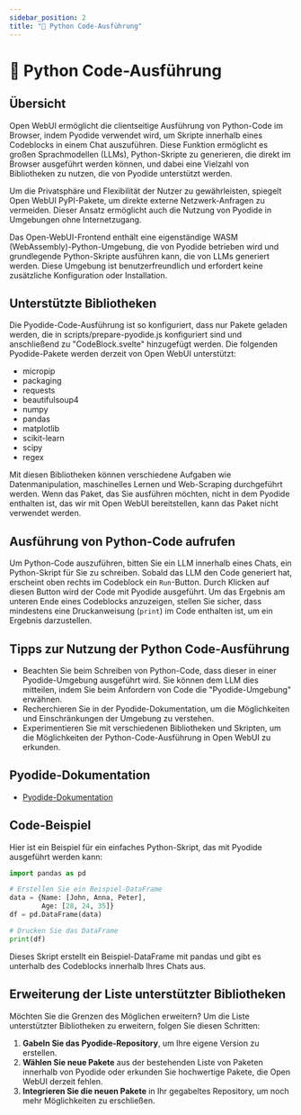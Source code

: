 ```yaml
---
sidebar_position: 2
title: "🐍 Python Code-Ausführung"
---
```


# 🐍 Python Code-Ausführung

## Übersicht

Open WebUI ermöglicht die clientseitige Ausführung von Python-Code im Browser, indem Pyodide verwendet wird, um Skripte innerhalb eines Codeblocks in einem Chat auszuführen. Diese Funktion ermöglicht es großen Sprachmodellen (LLMs), Python-Skripte zu generieren, die direkt im Browser ausgeführt werden können, und dabei eine Vielzahl von Bibliotheken zu nutzen, die von Pyodide unterstützt werden.

Um die Privatsphäre und Flexibilität der Nutzer zu gewährleisten, spiegelt Open WebUI PyPI-Pakete, um direkte externe Netzwerk-Anfragen zu vermeiden. Dieser Ansatz ermöglicht auch die Nutzung von Pyodide in Umgebungen ohne Internetzugang.

Das Open-WebUI-Frontend enthält eine eigenständige WASM (WebAssembly)-Python-Umgebung, die von Pyodide betrieben wird und grundlegende Python-Skripte ausführen kann, die von LLMs generiert werden. Diese Umgebung ist benutzerfreundlich und erfordert keine zusätzliche Konfiguration oder Installation.

## Unterstützte Bibliotheken

Die Pyodide-Code-Ausführung ist so konfiguriert, dass nur Pakete geladen werden, die in scripts/prepare-pyodide.js konfiguriert sind und anschließend zu "CodeBlock.svelte" hinzugefügt werden. Die folgenden Pyodide-Pakete werden derzeit von Open WebUI unterstützt:

* micropip
* packaging
* requests
* beautifulsoup4
* numpy
* pandas
* matplotlib
* scikit-learn
* scipy
* regex

Mit diesen Bibliotheken können verschiedene Aufgaben wie Datenmanipulation, maschinelles Lernen und Web-Scraping durchgeführt werden. Wenn das Paket, das Sie ausführen möchten, nicht in dem Pyodide enthalten ist, das wir mit Open WebUI bereitstellen, kann das Paket nicht verwendet werden.

## Ausführung von Python-Code aufrufen

Um Python-Code auszuführen, bitten Sie ein LLM innerhalb eines Chats, ein Python-Skript für Sie zu schreiben. Sobald das LLM den Code generiert hat, erscheint oben rechts im Codeblock ein `Run`-Button. Durch Klicken auf diesen Button wird der Code mit Pyodide ausgeführt. Um das Ergebnis am unteren Ende eines Codeblocks anzuzeigen, stellen Sie sicher, dass mindestens eine Druckanweisung (`print`) im Code enthalten ist, um ein Ergebnis darzustellen.

## Tipps zur Nutzung der Python Code-Ausführung

* Beachten Sie beim Schreiben von Python-Code, dass dieser in einer Pyodide-Umgebung ausgeführt wird. Sie können dem LLM dies mitteilen, indem Sie beim Anfordern von Code die "Pyodide-Umgebung" erwähnen.
* Recherchieren Sie in der Pyodide-Dokumentation, um die Möglichkeiten und Einschränkungen der Umgebung zu verstehen.
* Experimentieren Sie mit verschiedenen Bibliotheken und Skripten, um die Möglichkeiten der Python-Code-Ausführung in Open WebUI zu erkunden.

## Pyodide-Dokumentation

* [Pyodide-Dokumentation](https://pyodide.org/en/stable/)

## Code-Beispiel

Hier ist ein Beispiel für ein einfaches Python-Skript, das mit Pyodide ausgeführt werden kann:

```python
import pandas as pd

# Erstellen Sie ein Beispiel-DataFrame
data = {Name: [John, Anna, Peter], 
        Age: [28, 24, 35]}
df = pd.DataFrame(data)

# Drucken Sie das DataFrame
print(df)
```

Dieses Skript erstellt ein Beispiel-DataFrame mit pandas und gibt es unterhalb des Codeblocks innerhalb Ihres Chats aus.

## Erweiterung der Liste unterstützter Bibliotheken

Möchten Sie die Grenzen des Möglichen erweitern? Um die Liste unterstützter Bibliotheken zu erweitern, folgen Sie diesen Schritten:

1. **Gabeln Sie das Pyodide-Repository**, um Ihre eigene Version zu erstellen.
2. **Wählen Sie neue Pakete** aus der bestehenden Liste von Paketen innerhalb von Pyodide oder erkunden Sie hochwertige Pakete, die Open WebUI derzeit fehlen.
3. **Integrieren Sie die neuen Pakete** in Ihr gegabeltes Repository, um noch mehr Möglichkeiten zu erschließen.

